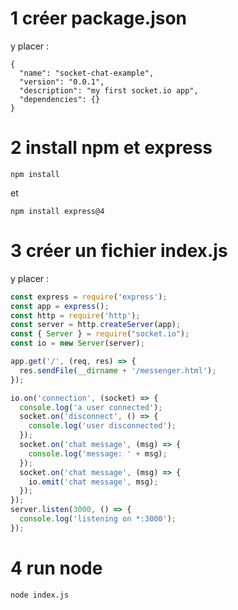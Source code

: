 # 1 créer package.json
y placer :
```
{
  "name": "socket-chat-example",
  "version": "0.0.1",
  "description": "my first socket.io app",
  "dependencies": {}
}
```

# 2 install npm et express
```
npm install
```
et
```
npm install express@4
```

# 3 créer un fichier index.js
y placer :
```js
const express = require('express');
const app = express();
const http = require('http');
const server = http.createServer(app);
const { Server } = require("socket.io");
const io = new Server(server);

app.get('/', (req, res) => {
  res.sendFile(__dirname + '/messenger.html');
});

io.on('connection', (socket) => {
  console.log('a user connected');
  socket.on('disconnect', () => {
    console.log('user disconnected');
  });
  socket.on('chat message', (msg) => {
    console.log('message: ' + msg);
  });
  socket.on('chat message', (msg) => {
    io.emit('chat message', msg);
  });
});
server.listen(3000, () => {
  console.log('listening on *:3000');
});

```

# 4 run node
```
node index.js
```